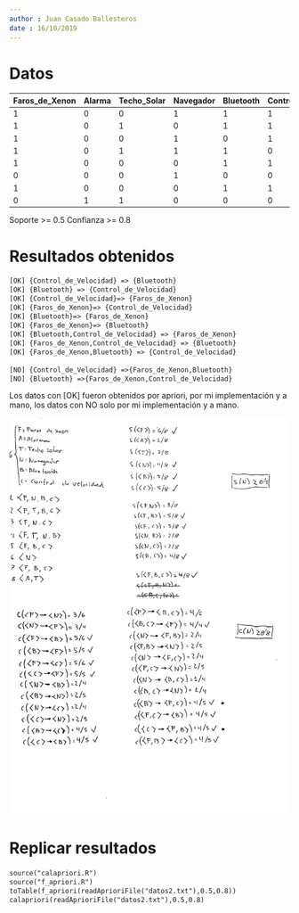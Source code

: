 ```yaml
---
author : Juan Casado Ballesteros
date : 16/10/2019
---
```

# Datos

|Faros_de_Xenon |Alarma |Techo_Solar|Navegador|Bluetooth|Control_de_Velocidad|
|---------------|-------|-----------|---------|---------|--------------------|
|1              |0      |0          |1        |1        |1                   |
|1              |0      |1          |0        |1        |1                   |
|1              |0      |0          |1        |0        |1                   |
|1              |0      |1          |1        |1        |0                   |
|1              |0      |0          |0        |1        |1                   |
|0              |0      |0          |1        |0        |0                   |
|1              |0      |0          |0        |1        |1                   |
|0              |1      |1          |0        |0        |0                   |

Soporte >= 0.5
Confianza >= 0.8

# Resultados obtenidos

```(txt)
[OK] {Control_de_Velocidad} => {Bluetooth}
[OK] {Bluetooth} => {Control_de_Velocidad}
[OK] {Control_de_Velocidad}=> {Faros_de_Xenon}
[OK] {Faros_de_Xenon}=> {Control_de_Velocidad}
[OK] {Bluetooth}=> {Faros_de_Xenon}
[OK] {Faros_de_Xenon}=> {Bluetooth}
[OK] {Bluetooth,Control_de_Velocidad} => {Faros_de_Xenon}
[OK] {Faros_de_Xenon,Control_de_Velocidad} => {Bluetooth}
[OK] {Faros_de_Xenon,Bluetooth} => {Control_de_Velocidad}

[NO] {Control_de_Velocidad} =>{Faros_de_Xenon,Bluetooth}
[NO] {Bluetooth} =>{Faros_de_Xenon,Control_de_Velocidad}
```

Los datos con [OK] fueron obtenidos por apriori, por mi implementación y a mano, los datos con NO solo por mi implementación y a mano.

![Manual_apriori](manual_apriori.JPG)

# Replicar resultados

```(R)
source("calapriori.R")
source("f_apriori.R")
toTable(f_apriori(readAprioriFile("datos2.txt"),0.5,0.8))
calapriori(readAprioriFile("datos2.txt"),0.5,0.8)
```